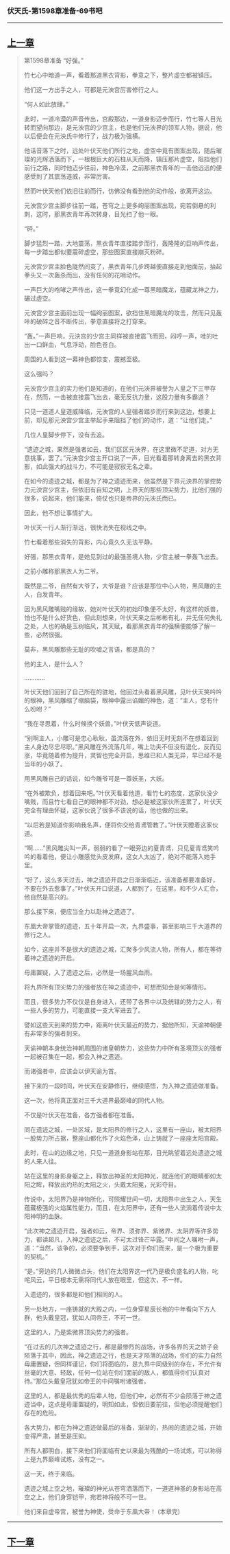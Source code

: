 ### 伏天氏-第1598章准备-69书吧

--------
[上一章](./aeaccb8386e326e54c1e57266b25584d.md)
--------


>
>
>
>第1598章准备
>“好强。”
>
>竹七心中暗道一声，看着那道黑衣背影，拳意之下，整片虚空都被镇压。
>
>他们这一方出手之人，可都是元泱宫厉害修行之人。
>
>“何人如此放肆。”
>
>此时，一道冷漠的声音传出，宫殿那边，一道身影迈步而行，竹七等人目光转而望向那边，是元泱宫的少宫主，也是他们元泱界的领军人物，据说，他以后便会在元泱氏中修行了，战力极为强横。
>
>他话音落下之时，远处叶伏天他们所行之地，虚空中竟有图案出现，随后璀璨的光辉洒落而下，一根根巨大的石柱从天而降，镇压那片虚空，阻挡他们前行之路，同时他迈步往前，神色冷漠，之前那黑衣青年的一击他远远的便感受到了其震荡道威，非常厉害。
>
>然而叶伏天他们依旧往前而行，仿佛没有看到他的动作般，欲离开这边。
>
>元泱宫少宫主脚步往前一踏，苍穹之上更多绚丽图案出现，宛若倒悬的利刺，这时，那黑衣青年再次转身，目光扫了他一眼。
>
>“砰。”
>
>脚步猛烈一踏，大地震荡，黑衣青年直接踏步而行，轰隆隆的巨响声传出，每一步踏出都似要震碎虚空，那些图案直接崩灭粉碎。
>
>元泱宫少宫主脸色陡然间变了，黑衣青年几步跨越便直接走到他面前，抬起拳头又一次轰杀而出，没有任何的花哨动作。
>
>一声巨大的咆哮之声传出，这一拳竟幻化成一尊黑暗魔龙，蕴藏龙神之力，碾过虚空。
>
>元泱宫少宫主面前出现一幅绚丽图案，欲挡住黑暗魔龙的攻击，然而只见轰咔的破碎之音不断传出，拳意直接将之打穿来。
>
>“轰。”一声巨响，元泱宫的少宫主同样被直接震飞而回，闷哼一声，哇的吐出一口鲜血，气息浮动，脸色苍白。
>
>周围的人看到这一幕神色都惊变，震撼至极。
>
>这么强吗？
>
>元泱宫少宫主的实力他们是知道的，在他们元泱界被誉为人皇之下三甲存在，然而，一击被直接震飞出去，毫无反抗力量，这股力量有多霸道？
>
>只见一道道人皇道威降临，元泱宫的人皇强者踏步而行来到这边，想要上前，却见那元泱宫少宫主举起手来阻挡了他们的动作，道：“让他们走。”
>
>几位人皇脚步停下，没有去追。
>
>“遗迹之城，果然是强者如云，我们区区元泱界，在这里微不足道，对方无意挑事，罢了。”元泱宫少宫主开口说了一声，目光看着那转身离去的黑衣背影，如此强大的战斗力，不可能是寂寂无名之辈。
>
>在如今的遗迹之城，都是为了神之遗迹而来，他虽然是下界元泱界的掌控势力元泱宫少宫主，但依旧有自知之明，上界天的那些顶尖势力，比他们强的很多，说起来，他们能来，倚仗也只是帝界的元泱氏而已。
>
>因此，他不想让事情扩大。
>
>叶伏天一行人渐行渐远，很快消失在视线之中。
>
>竹七看着那些消失的背影，内心竟久久无法平静。
>
>好强，那黑衣青年，是她见到过的最强圣境人物，少宫主被一拳轰飞出去。
>
>之前小雕称那黑衣人为二爷。
>
>既然是二爷，自然有大爷了，大爷是谁？应该是那位中心人物，黑风雕的主人，白发青年。
>
>因为黑风雕嘴贱的缘故，她对叶伏天的初始印象便不太好，有这样的妖兽，怕也不是什么好货色，但此刻想来，叶伏天来之后彬彬有礼，并无任何失礼之处，人也的确是玉树临风，其天赋，看那黑衣青年的强横便能够了解一些，必然很强。
>
>莫非，黑风雕那些无耻的吹嘘之言语，都是真的？
>
>他的主人，是什么人？
>
>…………
>
>叶伏天他们回到了自己所在的驻地，他回过头看着黑风雕，见叶伏天笑吟吟的眼神，黑风雕缩了缩脑袋，眼神中露出谄媚的神色，道：“主人，您有什么吩咐？”
>
>“我在寻思着，什么时候换个妖兽。”叶伏天低声说道。
>
>“别啊主人，小雕可是忠心耿耿，虽流落在外，依旧无时无刻不在想着回到主人身边尽忠尽职。”黑风雕在外流落几年，嘴上功夫不但没有退化，反而见涨，毕竟随着修为提升，灵智也完全开启，思维已和人类无异，早已经不是当年的小妖了。
>
>用黑风雕自己的话说，如今雕爷可是一尊妖圣，大妖。
>
>“在外被欺负，想着回来吧。”叶伏天看着他道，看竹七的态度，这家伙没少嘴贱，而且竹七看自己的眼神都不对劲，想必是被这家伙所连累了，叶伏天完全有理由怀疑，这家伙说了很多不该说的话，他也做的出来。
>
>“以后若是知道你影响我名声，便将你交给青鸢管教了。”叶伏天瞪着这家伙道。
>
>“啊……”黑风雕尖叫一声，弱弱的看了一眼旁边的夏青鸢，只见夏青鸢笑吟吟的看着他，便让小雕感觉头皮发麻，这女人太凶了，绝对不能落入她手里。
>
>“好了，这么多天过去，神之遗迹开启之日渐渐临近，该准备都要准备好，不要在外去惹事了。”叶伏天开口说道，人都到了，在这里，和不少人汇合，他自然是高兴的。
>
>那么接下来，便应当全力以赴神之遗迹了。
>
>东凰大帝掌管的遗迹，五十年开启一次，九界盛事，甚至影响三千大道界的修行之人。
>
>如今，这座并不是很大的遗迹之城，汇聚多少风流人物，所有人，都在等待着神之遗迹的开启。
>
>毋庸置疑，入了遗迹之后，必然是一场腥风血雨。
>
>将九界所有顶尖势力的强者放在神之遗迹中，可想而知会是何等情形。
>
>而且，很多势力不仅仅是自身进入，还带了各界中以及统辖的势力之人，有一些人多的势力，可能直接一支大军进去了。
>
>譬如这些天到来的势力中，距离叶伏天最近的势力，据他所知，天谕神朝便有非常多的强者到来。
>
>天谕神朝本身统治神朝周围的诸皇朝势力，这些势力中所有圣境顶尖的强者一起被召集在一起，都会入神之遗迹。
>
>而诸强者中，应该会以伊天谕为首。
>
>接下来的一段时间，叶伏天在安静修行，继续感悟，为入神之遗迹做准备。
>
>这一次，他将真正面对三千大道界最巅峰的同代人物。
>
>不仅是叶伏天在准备，各方强者都在准备。
>
>同在遗迹之城，一处区域，是太阳界的修行之人，这里有一座山，被太阳界一股势力所占据，整座山都化作了火焰色泽，山上铸就了一座座太阳宫殿。
>
>此时，在山的边缘之地，只见一道道身影站在那，目光眺望着远处遗迹之城的人来人往。
>
>站在这里的身影身躯之上，释放出神圣的太阳神光，就连他们的眼睛都如太阳之眸，释放出灼热的太阳之火，头戴太阳冕，光彩夺目。
>
>传说中，太阳界乃是神物所化，可照耀世间一切，太阳界中出生之人，天生蕴藏极强的火焰属性能力，而且，在太阳界中，还有一些人流淌着传说中太阳神明的血脉。
>
>“此次神之遗迹开启，强者如云，帝界、须弥界、紫微界、太阴界等许多势力，都读超凡，入神之遗迹之后，不可太过锋芒毕露。”中间之人嘱咐一声，道：“当然，该争的，必须要争到手，这次对于你们而来，是一个极为重要的契机。”
>
>“是。”旁边的几人微微点头，他们在太阳界这一代乃是极负盛名的人物，叱咤风云，平日根本无需将同代人放在眼里，但这次，不一样。
>
>入遗迹的，很多都是和他们相同的人。
>
>另一处地方，一座铸就的大殿之内，一位身穿星辰长袍的中年看向下方人群，他头戴皇冠，犹如人间帝王，不可一世。
>
>这里的人，乃是紫微界顶尖势力的强者。
>
>“在过去的几次神之遗迹之行，都是最惨烈的战场，许多各界的天之娇子会陨落于其中，因此，神之遗迹之行，也是天才陨落的战场，你们的实力自然毋庸置疑，但同样谨记，你们将面临的，是九界中同级别的存在，不允许有丝毫的大意、轻敌，任何一位站在你们面前的敌人，都值得你们认真对待。”那位头戴皇冠犹如帝王的中间嘱咐诸强者。
>
>这里的人，都是最优秀的后辈人物，但他们中，必然有不少会陨落于神之遗迹当中，这点是毋庸置疑的，明知如此，但依旧要前往，但他必须提醒他们存在的危险。
>
>各大势力，都在为神之遗迹做最后的准备，渐渐的，热闹的遗迹之城，开始变得严肃，甚至是压抑。
>
>所有人都明白，接下来他们将面临有史以来最为残酷的一场试炼，可以称得上是九界巅峰试炼，没有之一。
>
>这一天，终于来临。
>
>遗迹之城上空之地，璀璨的神光从苍穹洒落而下，一道道神圣的身影站在高空之上，他们身穿铠甲，宛若神将般不可一世。
>
>他们来自虚帝宫，被誉为神使，受命于东凰大帝！
>(本章完)
>
>

--------
[下一章](./056da56e1ccde797453ec45a0dfa3340.md)
--------
